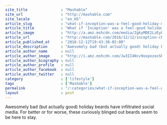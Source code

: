 ```yaml
---
site_title               : "Mashable"
site_url                 : "http://mashable.com"
site_locale              : "en_US"
article_slug             : "what-if-inception-was-a-feel-good-holiday-movie"
article_title            : "What if 'Inception' was a feel-good holiday movie?"
article_image            : "http://a.amz.mshcdn.com/media/ZgkyMDE2LzEyLzEyL2NkL0JIcTVjUUpoNzIwLjc0Y2QxLmpwZwpwCXRodW1iCTEyMDB4NjMwCmUJanBn/029e380c/0d4/BHq5cQJh-720.jpg"
article_url              : "http://mashable.com/2016/12/12/inception-christmas-movie/"
article_published_at     : "2016-12-12T19:43:38-02:00"
article_description      : "Awesomely bad (but actually good) holiday beards have infiltrated social media. For better or for worse, these curiously blinged out beards seem to be here to stay."
article_author_name      : null
article_author_image     : "http://i.amz.mshcdn.com/Jw3II4Ncv9oxpozoxSbYXp3r_JM=/90x90/2016%2F06%2F30%2F87%2F2016042078tktktktktco.4e568.126f0.jpg"
article_author_biography : null
article_author_profile   : null
article_author_facebook  : null
article_author_twitter   : null
category                 : ['lifestyle']
tags                     : ['Mashable']
permalink                : "/:categories/what-if-inception-was-a-feel-good-holiday-movie/"
layout                   : post
---
```


Awesomely bad (but actually good) holiday beards have infiltrated social media. For better or for worse, these curiously blinged out beards seem to be here to stay.
